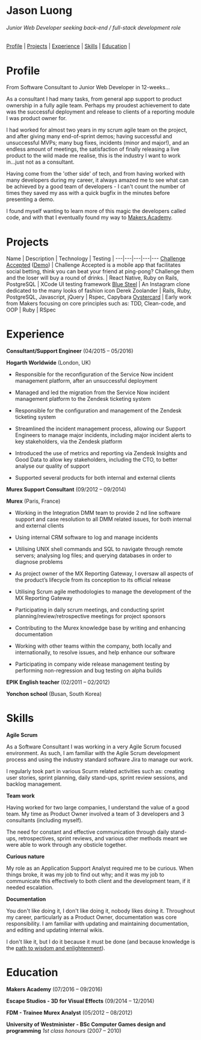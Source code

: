 # Jason Luong
###### *Junior Web Developer seeking back-end / full-stack development role*

[Profile](#profile) | [Projects](#projects) | [Experience](#experience) |  [Skills](#skills) | [Education](#education) |

# Profile

From Software Consultant to Junior Web Developer in 12-weeks...

As a consultant I had many tasks, from general app support to product ownership in a fully agile team. Perhaps my proudest achievement to date was the successful deployment and release to clients of a reporting module I was product owner for.

I had worked for almost two years in my scrum agile team on the project, and after giving many end-of-sprint demos; having successful and unsuccessful MVPs; many bug fixes, incidents (minor and major!), and an endless amount of meetings, the satisfaction of finally releasing a live product to the wild made me realise, this is the industry I want to work in...just not as a consultant.

Having come from the 'other side' of tech, and from having worked with many developers during my career, it always amazed me to see what can be achieved by a good team of developers - I can't count the number of times they saved my ass with a quick bugfix in the minutes before presenting a demo.

I found myself wanting to learn more of this magic the developers called code, and with that I eventually found my way to [Makers Academy](www.makersacademy.com).

# Projects

Name | Description | Technology | Testing |
---|---|---|---|---
 [Challenge Accepted](https://github.com/challenge-accepted-team) ([Demo](https://vimeo.com/182997446)) | Challenge Accepted is a mobile app that facilitates social betting, think you can beat your friend at ping-pong? Challenge them and the loser will buy a round of drinks. | React Native, Ruby on Rails, PostgreSQL | XCode UI testing framework
 [Blue Steel](https://github.com/j-luong/Blue-Steel-instagram-challenge) | An Instagram clone dedicated to the many looks of fashion icon Derek Zoolander | Rails, Ruby, PostgreSQL, Javascript, jQuery | Rspec, Capybara
 [Oystercard](https://github.com/j-luong/oystercard) | Early work from Makers focusing on core principles such as: TDD, Clean-code, and OOP | Ruby | RSpec

# Experience

**Consultant/Support Engineer** (04/2015 – 05/2016)

**Hogarth Worldwide** (London, UK)

* Responsible for the reconfiguration of the Service Now incident management platform, after an unsuccessful deployment

* Managed and led the migration from the Service Now incident management platform to the Zendesk ticketing system

* Responsible for the configuration and management of the Zendesk ticketing system

* Streamlined the incident management process, allowing our Support Engineers to manage major incidents, including major incident alerts to key stakeholders, via the Zendesk platform

* Introduced the use of metrics and reporting via Zendesk Insights and Good Data to allow key stakeholders, including the CTO, to better analyse our quality of support

* Supported several products for both internal and external clients

**Murex Support Consultant** (09/2012 – 09/2014)

**Murex** (Paris, France)
* Working in the Integration DMM team to provide 2 nd line software support and case resolution to all DMM related issues, for both internal and external clients

* Using internal CRM software to log and manage incidents

* Utilising UNIX shell commands and SQL to navigate through remote servers; analysing log files; and querying databases in order to diagnose problems

* As project owner of the MX Reporting Gateway, I oversaw all aspects of the product’s lifecycle from its conception to its official release

* Utilising Scrum agile methodologies to manage the development of the MX Reporting Gateway

* Participating in daily scrum meetings, and conducting sprint planning/review/retrospective meetings for project sponsors

* Contributing to the Murex knowledge base by writing and enhancing documentation

* Working with other teams within the company, both locally and internationally, to resolve issues, and help enhance our software

* Participating in company wide release management testing by performing non-regression and bug testing on alpha builds


**EPIK English teacher** (02/2011 – 02/2012)

**Yonchon school** (Busan, South Korea)

# Skills

**Agile Scrum**

As a Software Consultant I was working in a very Agile Scrum focused environment. As such, I am familiar with the Agile Scrum development process and using the industry standard software Jira to manage our work.

I regularly took part in various Scurm related activities such as: creating user stories, sprint planning, daily stand-ups, sprint review sessions, and backlog management.

**Team work**

Having worked for two large companies, I understand the value of a good team. My time as Product Owner involved a team of 3 developers and 3 consultants (including myself).

The need for constant and effective communication through daily stand-ups, retrospectives, sprint reviews, and various other methods meant we were able to work through any obsticle together.

**Curious nature**

My role as an Application Support Analyst required me to be curious. When things broke, it was my job to find out why; and it was my job to communicate this effectively to both client and the development team, if it needed escalation.

**Documentation**

You don't like doing it, I don't like doing it, nobody likes doing it. Throughout my career, particularly as a Product Owner, documentation was core responsibility. I am familiar with updating and maintaining documentation, and editing and updating internal wikis.

I don't like it, but I do it because it must be done (and because knowledge is the [path to wisdom and enlightenment](http://johnkapeleris.com/blog/?p=1752)).

# Education

**Makers Academy** (07/2016 – 09/2016)

**Escape Studios - 3D for Visual Effects** (09/2014 – 12/2014)

**FDM - Trainee Murex Analyst** (05/2012 – 08/2012)

**University of Westminister - BSc Computer Games design and programming** *1st class honours* (2007 – 2010)
